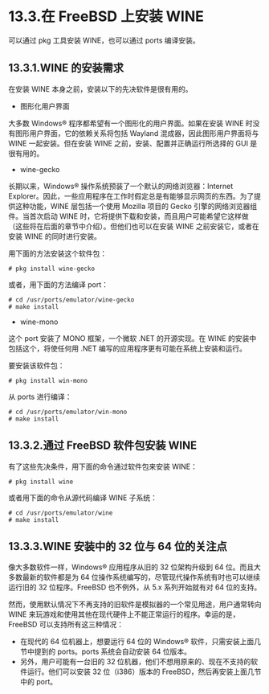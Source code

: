 # 13.3.在 FreeBSD 上安装 WINE

可以通过 pkg 工具安装 WINE，也可以通过 ports 编译安装。

## 13.3.1.WINE 的安装需求

在安装 WINE 本身之前，安装以下的先决软件是很有用的。

- 图形化用户界面

大多数 Windows® 程序都希望有一个图形化的用户界面。如果在安装 WINE 时没有图形用户界面，它的依赖关系将包括 Wayland 混成器，因此图形用户界面将与 WINE 一起安装。但在安装 WINE 之前，安装、配置并正确运行所选择的 GUI 是很有用的。

- wine-gecko

长期以来，Windows® 操作系统预装了一个默认的网络浏览器：Internet Explorer。因此，一些应用程序在工作时假定总是有能够显示网页的东西。为了提供这种功能，WINE 层包括一个使用 Mozilla 项目的 Gecko 引擎的网络浏览器组件。当首次启动 WINE 时，它将提供下载和安装，而且用户可能希望它这样做（这些将在后面的章节中介绍）。但他们也可以在安装 WINE 之前安装它，或者在安装 WINE 的同时进行安装。

用下面的方法安装这个软件包：

```shell-sessionl
# pkg install wine-gecko
```

或者，用下面的方法编译 port：

```shell-sessionl
# cd /usr/ports/emulator/wine-gecko
# make install
```

- wine-mono

这个 port 安装了 MONO 框架，一个微软 .NET 的开源实现。在 WINE 的安装中包括这个，将使任何用 .NET 编写的应用程序更有可能在系统上安装和运行。

要安装该软件包：

```shell-sessionl
# pkg install win-mono
```

从 ports 进行编译：

```shell-sessionl
# cd /usr/ports/emulator/win-mono
# make install
```

## 13.3.2.通过 FreeBSD 软件包安装 WINE

有了这些先决条件，用下面的命令通过软件包来安装 WINE：

```shell-sessionl
# pkg install wine
```

或者用下面的命令从源代码编译 WINE 子系统：

```shell-sessionl
# cd /usr/ports/emulator/wine
# make install
```

## 13.3.3.WINE 安装中的 32 位与 64 位的关注点

像大多数软件一样，Windows® 应用程序从旧的 32 位架构升级到 64 位。而且大多数最新的软件都是为 64 位操作系统编写的，尽管现代操作系统有时也可以继续运行旧的 32 位程序。FreeBSD 也不例外，从 5.x 系列开始就有对 64 位的支持。

然而，使用默认情况下不再支持的旧软件是模拟器的一个常见用途，用户通常转向 WINE 来玩游戏和使用其他在现代硬件上不能正常运行的程序。幸运的是，FreeBSD 可以支持所有这三种情况：

- 在现代的 64 位机器上，想要运行 64 位的 Windows® 软件，只需安装上面几节中提到的 ports。ports 系统会自动安装 64 位版本。
- 另外，用户可能有一台旧的 32 位机器，他们不想用原来的、现在不支持的软件运行。他们可以安装 32 位（i386）版本的 FreeBSD，然后再安装上面几节中的 port。

